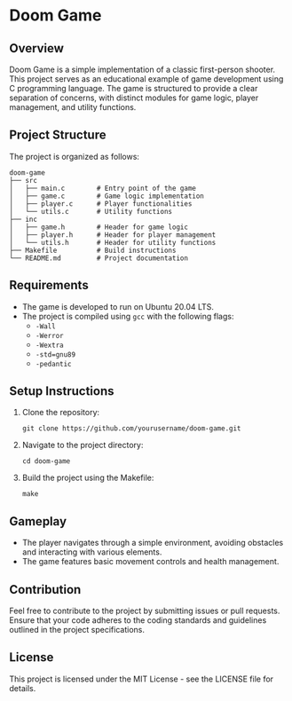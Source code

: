 # Doom Game

## Overview
Doom Game is a simple implementation of a classic first-person shooter. This project serves as an educational example of game development using C programming language. The game is structured to provide a clear separation of concerns, with distinct modules for game logic, player management, and utility functions.

## Project Structure
The project is organized as follows:

```
doom-game
├── src
│   ├── main.c        # Entry point of the game
│   ├── game.c        # Game logic implementation
│   ├── player.c      # Player functionalities
│   └── utils.c       # Utility functions
├── inc
│   ├── game.h        # Header for game logic
│   ├── player.h      # Header for player management
│   └── utils.h       # Header for utility functions
├── Makefile          # Build instructions
└── README.md         # Project documentation
```

## Requirements
- The game is developed to run on Ubuntu 20.04 LTS.
- The project is compiled using `gcc` with the following flags:
  - `-Wall`
  - `-Werror`
  - `-Wextra`
  - `-std=gnu89`
  - `-pedantic`

## Setup Instructions
1. Clone the repository:
   ```
   git clone https://github.com/yourusername/doom-game.git
   ```
2. Navigate to the project directory:
   ```
   cd doom-game
   ```
3. Build the project using the Makefile:
   ```
   make
   ```

## Gameplay
- The player navigates through a simple environment, avoiding obstacles and interacting with various elements.
- The game features basic movement controls and health management.

## Contribution
Feel free to contribute to the project by submitting issues or pull requests. Ensure that your code adheres to the coding standards and guidelines outlined in the project specifications.

## License
This project is licensed under the MIT License - see the LICENSE file for details.